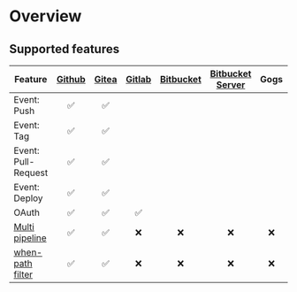 # Overview

## Supported features

| Feature | [Github](github/) | [Gitea](gitea/) | [Gitlab](gitlab/) | [Bitbucket](bitbucket/) | [Bitbucket Server](bitbucket_server/) | Gogs | Coding | Gerrit |
| --- | :---: | :---: | :---: | :---: | :---: | :---: | :---: | :---: |
| Event: Push | :white_check_mark: | :white_check_mark: |
| Event: Tag | :white_check_mark: | :white_check_mark: |
| Event: Pull-Request | :white_check_mark: | :white_check_mark: |
| Event: Deploy | :white_check_mark: | :white_check_mark: |
| OAuth | :white_check_mark: | :white_check_mark: | :white_check_mark: |
| [Multi pipeline](/docs/usage/multi-pipeline) | :white_check_mark: | :white_check_mark: | :x: | :x: | :x: | :x: | :x: | :x: |
| [when-path filter](/docs/usage/pipeline-syntax#path) | :white_check_mark: | :white_check_mark: | :x: | :x: | :x: | :x: | :x: | :x: |

